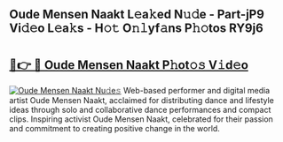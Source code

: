 ## Oude Mensen Naakt L𝚎a𝚔ed N𝚞𝚍e - Part-jP9 Vi𝚍𝚎o L𝚎a𝚔s - H𝚘𝚝 O𝚗𝚕yf𝚊ns P𝚑𝚘tos RY9j6

# <h2><a href="http://kf1ctn.oniu.top/?m=Oude+Mensen+Naakt">🔗👉 🔴 Oude Mensen Naakt P𝚑ot𝚘𝚜 V𝚒d𝚎o</a></h2>

[![Oude Mensen Naakt Nu𝚍e𝚜](https://i.imgur.com/0qMVB7G.gif)](http://kf1ctn.oniu.top/?m=Oude+Mensen+Naakt)
Web-based performer and digital media artist Oude Mensen Naakt, acclaimed for distributing dance and lifestyle ideas through solo and collaborative dance performances and compact clips. Inspiring activist Oude Mensen Naakt, celebrated for their passion and commitment to creating positive change in the world.  
